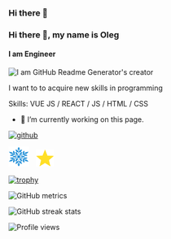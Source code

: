 ### Hi there 👋

### Hi there 👋, my name is Oleg
#### I am Engineer
![I am GitHub Readme Generator's creator](https://w.forfun.com/fetch/ac/ac7bb089f21eda6318716dd535762b9a.jpeg)

I want to to acquire new skills in programming

Skills: VUE JS / REACT / JS / HTML / CSS

- 🔭 I’m currently working on this page. 


[<img src='https://cdn.jsdelivr.net/npm/simple-icons@3.0.1/icons/github.svg' alt='github' height='40'>](https://github.com/MrOlegingit )  

<a href='https://archiveprogram.github.com/'><img src='https://raw.githubusercontent.com/acervenky/animated-github-badges/master/assets/acbadge.gif' width='40' height='40'></a> <a href='https://stars.github.com/'><img src='https://raw.githubusercontent.com/acervenky/animated-github-badges/master/assets/starbadge.gif' width='35' height='35'></a> 

[![trophy](https://github-profile-trophy.vercel.app/?username=MrOlegingit )](https://github.com/ryo-ma/github-profile-trophy)

![GitHub metrics](https://metrics.lecoq.io/MrOlegingit )  

![GitHub streak stats](https://streak-stats.demolab.com/?user=MrOlegingit )  

![Profile views](https://gpvc.arturio.dev/MrOlegingit )  
